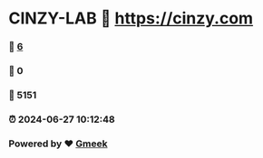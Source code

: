 # CINZY-LAB :link: https://cinzy.com 
### :page_facing_up: [6](https://cinzy.com/tag.html) 
### :speech_balloon: 0 
### :hibiscus: 5151 
### :alarm_clock: 2024-06-27 10:12:48 
### Powered by :heart: [Gmeek](https://github.com/Meekdai/Gmeek)
